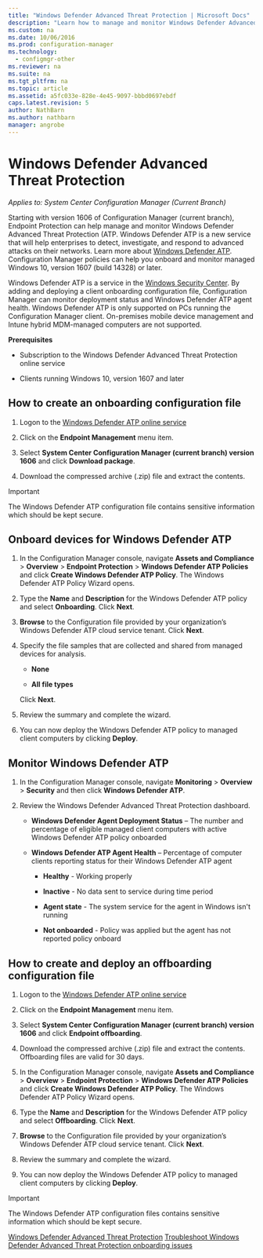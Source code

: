 ```yaml
---
title: "Windows Defender Advanced Threat Protection | Microsoft Docs"
description: "Learn how to manage and monitor Windows Defender Advanced Threat Protection, a new service that helps enterprises respond to advanced attacks."
ms.custom: na
ms.date: 10/06/2016
ms.prod: configuration-manager
ms.technology:
  - configmgr-other
ms.reviewer: na
ms.suite: na
ms.tgt_pltfrm: na
ms.topic: article
ms.assetid: a5fc033e-828e-4e45-9097-bbbd0697ebdf
caps.latest.revision: 5
author: NathBarnms.author: nathbarnmanager: angrobe
---
```

# Windows Defender Advanced Threat Protection*Applies to: System Center Configuration Manager (Current Branch)*
Starting with version 1606 of Configuration Manager (current branch), Endpoint Protection can help manage and monitor Windows Defender Advanced Threat Protection (ATP. Windows Defender ATP is a new service that will help enterprises to detect, investigate, and respond to advanced attacks on their networks.  Learn more about [Windows Defender ATP](http://aka.ms/technet-wdatp). Configuration Manager policies can help you onboard and monitor managed Windows 10, version 1607 (build 14328) or later.

Windows Defender ATP is a service in the [Windows Security Center](https://securitycenter.windows.com). By adding and deploying a client onboarding configuration file, Configuration Manager can monitor deployment status and Windows Defender ATP agent health. Windows Defender ATP is only supported on PCs running the Configuration Manager client. On-premises mobile device management and Intune hybrid MDM-managed computers are not supported.

 **Prerequisites**  

-   Subscription to the Windows Defender Advanced Threat Protection online service  

-   Clients running Windows 10, version 1607 and later  

## How to create an onboarding configuration file  

 1.  Logon to the [Windows Defender ATP online service](https://securitycenter.windows.com/)   

 2.  Click on the **Endpoint Management** menu item.  

 3.  Select **System Center Configuration Manager (current branch) version 1606** and click **Download package**.  

 4.  Download the compressed archive (.zip) file and extract the contents.

> [!IMPORTANT]
> The Windows Defender ATP configuration file contains sensitive information which should be kept secure.

## Onboard devices for Windows Defender ATP  

1.  In the Configuration Manager console, navigate **Assets and Compliance** > **Overview** > **Endpoint Protection** > **Windows Defender ATP Policies** and click **Create Windows Defender ATP Policy**. The Windows Defender ATP Policy Wizard opens.  

2.  Type the **Name** and **Description** for the Windows Defender ATP policy and select **Onboarding**. Click **Next**.  

3.  **Browse** to the Configuration file provided by your organization’s Windows Defender ATP cloud service tenant. Click **Next**.  

4.  Specify the file samples that are collected and shared from managed devices for analysis.  

    -   **None**   

    -   **All file types**  

     Click **Next**.  

5.  Review the summary and complete the wizard.  

6.  You can now deploy the Windows Defender ATP policy to managed client computers by clicking **Deploy**.  

## Monitor Windows Defender ATP  

1.  In the Configuration Manager console, navigate **Monitoring** > **Overview** > **Security** and then click **Windows Defender ATP**.  

2.  Review the Windows Defender Advanced Threat Protection dashboard.  

    -   **Windows Defender Agent Deployment Status** – The number and percentage of eligible managed client computers with active Windows Defender ATP policy onboarded  

    -   **Windows Defender ATP Agent Health** – Percentage of computer clients reporting status for their Windows Defender ATP agent  

        -   **Healthy** - Working properly  

        -   **Inactive** - No data sent to service during time period  

        -   **Agent state** - The system service for the agent in Windows isn't running  

        -   **Not onboarded** - Policy was applied but the agent has not reported policy onboard  


## How to create and deploy an offboarding configuration file  

1.  Logon to the [Windows Defender ATP online service](https://securitycenter.windows.com/)   

2.  Click on the **Endpoint Management** menu item.  

3.  Select **System Center Configuration Manager (current branch) version 1606** and click **Endpoint offboarding**.  

4.  Download the compressed archive (.zip) file and extract the contents. Offboarding files are valid for 30 days.

5.  In the Configuration Manager console, navigate **Assets and Compliance** > **Overview** > **Endpoint Protection** > **Windows Defender ATP Policies** and click **Create Windows Defender ATP Policy**. The Windows Defender ATP Policy Wizard opens.  

6.  Type the **Name** and **Description** for the Windows Defender ATP policy and select **Offboarding**. Click **Next**.  

7.  **Browse** to the Configuration file provided by your organization’s Windows Defender ATP cloud service tenant. Click **Next**.  

8.  Review the summary and complete the wizard.  

9.  You can now deploy the Windows Defender ATP policy to managed client computers by clicking **Deploy**.  

> [!IMPORTANT]
> The Windows Defender ATP configuration files contains sensitive information which should be kept secure.

[Windows Defender Advanced Threat Protection](https://technet.microsoft.com/itpro/windows/keep-secure/windows-defender-advanced-threat-protection)
[Troubleshoot Windows Defender Advanced Threat Protection onboarding issues](https://technet.microsoft.com/itpro/windows/keep-secure/troubleshoot-onboarding-windows-defender-advanced-threat-protection)
